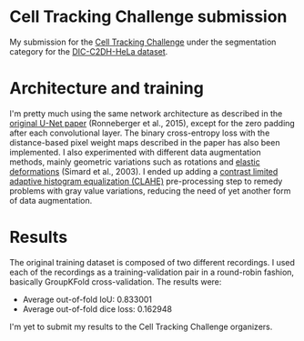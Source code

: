 # Cell Tracking Challenge submission

My submission for the [Cell Tracking Challenge](https://celltrackingchallenge.net/) under the segmentation category for the [DIC-C2DH-HeLa dataset](https://celltrackingchallenge.net/2d-datasets/).

# Architecture and training

I'm pretty much using the same network architecture as described in the [original U-Net paper](https://arxiv.org/abs/1505.04597) (Ronneberger et al., 2015), except for the zero padding after each convolutional layer. The binary cross-entropy loss with the distance-based pixel weight maps described in the paper has also been implemented. I also experimented with different data augmentation methods, mainly geometric variations such as rotations and [elastic deformations](https://ieeexplore.ieee.org/document/1227801) (Simard et al., 2003). I ended up adding a [contrast limited adaptive histogram equalization (CLAHE)](https://docs.opencv.org/4.x/d5/daf/tutorial_py_histogram_equalization.html) pre-processing step to remedy problems with gray value variations, reducing the need of yet another form of data augmentation.

# Results

The original training dataset is composed of two different recordings. I used each of the recordings as a training-validation pair in a round-robin fashion, basically GroupKFold cross-validation. The results were:

- Average out-of-fold IoU: 0.833001
- Average out-of-fold dice loss: 0.162948

I'm yet to submit my results to the Cell Tracking Challenge organizers.